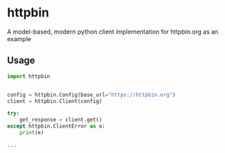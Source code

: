 # httpbin
A model-based, modern python client implementation for httpbin.org as an example

## Usage
```python
import httpbin


config = httpbin.Config(base_url="https://httpbin.org")
client = httpbin.Client(config)

try:
    get_response = client.get()
except httpbin.ClientError as e:
    print(e)

...
```
